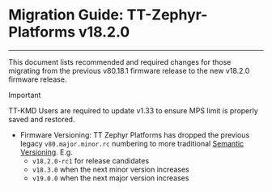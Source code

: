 # Migration Guide: TT-Zephyr-Platforms v18.2.0

---

This document lists recommended and required changes for those migrating from the previous v80.18.1 firmware release to the new v18.2.0 firmware release.

> [!IMPORTANT]
> TT-KMD Users are required to update v1.33 to ensure MPS limit is properly saved and restored.

[comment]: <> (UL by area, indented as necessary)

* Firmware Versioning: TT Zephyr Platforms has dropped the previous legacy `v80.major.minor.rc` numbering to more traditional [Semantic Versioning](https://semver.org). E.g.
  * `v18.2.0-rc1` for release candidates
  * `v18.3.0` when the next minor version increases
  * `v19.0.0` when the next major version increases
